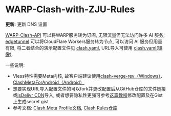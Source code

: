 # WARP-Clash-with-ZJU-Rules

**更新:** 更新 DNS 设置

[WARP-Clash-API](https://github.com/vvbbnn00/WARP-Clash-API) 可以将WARP服务转为订阅, 无限流量但无法访问许多 AI 服务; [edgetunnel](https://github.com/cmliu/edgetunnel) 可以将CloudFlare Workers服务转为节点, 可以访问 AI 服务但用量有限, 将二者结合的演示配置文件见 [clash.yaml](https://github.com/MadisonWirtanen/WARP-Clash-with-ZJU-Rules/blob/main/clash.yaml), URL导入可使用 [clash.yaml(镜像)](https://mirror.ghproxy.com/https://raw.githubusercontent.com/MadisonWirtanen/WARP-Clash-with-ZJU-Rules/main/clash.yaml). 

一些说明: 

- Vless特性需要Meta内核, 故客户端建议使用[clash-verge-rev（Windows）](https://github.com/clash-verge-rev/clash-verge-rev)、[ClashMetaForAndroid（Android）](https://github.com/MetaCubeX/ClashMetaForAndroid)
- 想要实现URL导入配置文件的可以fork并更改配置后从GitHub仓库的文件链接或[jsDelivr CDN](https://www.jsdelivr.com/github)导入, 或者想要隐私性更强可参考[这篇教程](https://github.com/DustinWin/clash_singbox-tutorials/blob/main/%E6%95%99%E7%A8%8B%E5%90%88%E9%9B%86/Clash/%E5%9F%BA%E7%A1%80%E7%AF%87/%E7%94%9F%E6%88%90%E5%B8%A6%E6%9C%89%E8%87%AA%E5%AE%9A%E4%B9%89%E7%AD%96%E7%95%A5%E7%BB%84%E5%92%8C%E8%A7%84%E5%88%99%E7%9A%84%20Clash%20%E9%85%8D%E7%BD%AE%E6%96%87%E4%BB%B6%E7%9B%B4%E9%93%BE-geodata%20%E6%96%B9%E6%A1%88.md#%E4%BA%8C-%E6%B7%BB%E5%8A%A0%E6%A8%A1%E6%9D%BF)修改配置及在Gist上生成secret gist
- 参考文档: [Clash.Meta Profile文档](https://wiki.metacubex.one/config/), [Clash Rules仓库](https://github.com/Loyalsoldier/clash-rules)
